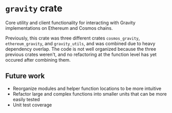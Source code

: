 # `gravity` crate

Core utility and client functionality for interacting with Gravity implementations on Ethereum and Cosmos chains.

Previously, this crate was three different crates `cosmos_gravity`, `ethereum_gravity`, and `gravity_utils`, and was combined due to heavy dependency overlap. The code is not well organized because the three previous crates weren't, and no refactoring at the function level has yet occured after combining them.

## Future work

- Reorganize modules and helper function locations to be more intuitive
- Refactor large and complex functions into smaller units that can be more easily tested
- Unit test coverage
